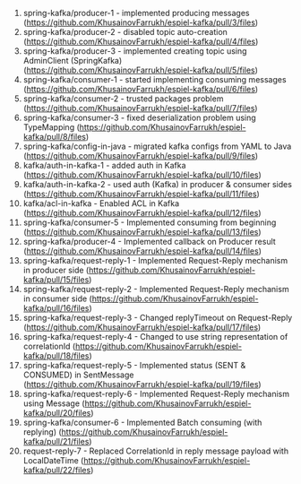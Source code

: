 1) spring-kafka/producer-1 - implemented producing messages (https://github.com/KhusainovFarrukh/espiel-kafka/pull/3/files)
2) spring-kafka/producer-2 - disabled topic auto-creation (https://github.com/KhusainovFarrukh/espiel-kafka/pull/4/files)
3) spring-kafka/producer-3 - implemented creating topic using AdminClient (SpringKafka) (https://github.com/KhusainovFarrukh/espiel-kafka/pull/5/files)
4) spring-kafka/consumer-1 - started implementing consuming messages (https://github.com/KhusainovFarrukh/espiel-kafka/pull/6/files)
5) spring-kafka/consumer-2 - trusted packages problem (https://github.com/KhusainovFarrukh/espiel-kafka/pull/7/files)
6) spring-kafka/consumer-3 - fixed deserialization problem using TypeMapping (https://github.com/KhusainovFarrukh/espiel-kafka/pull/8/files)
7) spring-kafka/config-in-java - migrated kafka configs from YAML to Java (https://github.com/KhusainovFarrukh/espiel-kafka/pull/9/files)
8) kafka/auth-in-kafka-1 - added auth in Kafka (https://github.com/KhusainovFarrukh/espiel-kafka/pull/10/files)
9) kafka/auth-in-kafka-2 - used auth (Kafka) in producer & consumer sides (https://github.com/KhusainovFarrukh/espiel-kafka/pull/11/files)
10) kafka/acl-in-kafka - Enabled ACL in Kafka (https://github.com/KhusainovFarrukh/espiel-kafka/pull/12/files)
11) spring-kafka/consumer-5 - Implemented consuming from beginning (https://github.com/KhusainovFarrukh/espiel-kafka/pull/13/files)
12) spring-kafka/producer-4 - Implemented callback on Producer result (https://github.com/KhusainovFarrukh/espiel-kafka/pull/14/files)
13) spring-kafka/request-reply-1 - Implemented Request-Reply mechanism in producer side (https://github.com/KhusainovFarrukh/espiel-kafka/pull/15/files)
14) spring-kafka/request-reply-2 - Implemented Request-Reply mechanism in consumer side (https://github.com/KhusainovFarrukh/espiel-kafka/pull/16/files)
15) spring-kafka/request-reply-3 - Changed replyTimeout on Request-Reply (https://github.com/KhusainovFarrukh/espiel-kafka/pull/17/files)
16) spring-kafka/request-reply-4 - Changed to use string representation of correlationId (https://github.com/KhusainovFarrukh/espiel-kafka/pull/18/files)
17) spring-kafka/request-reply-5 - Implemented status (SENT & CONSUMED) in SentMessage (https://github.com/KhusainovFarrukh/espiel-kafka/pull/19/files)
18) spring-kafka/request-reply-6 - Implemented Request-Reply mechanism using Message (https://github.com/KhusainovFarrukh/espiel-kafka/pull/20/files)
19) spring-kafka/consumer-6 - Implemented Batch consuming (with replying) (https://github.com/KhusainovFarrukh/espiel-kafka/pull/21/files)
20) request-reply-7 - Replaced CorrelationId in reply message payload with LocalDateTime (https://github.com/KhusainovFarrukh/espiel-kafka/pull/22/files)
